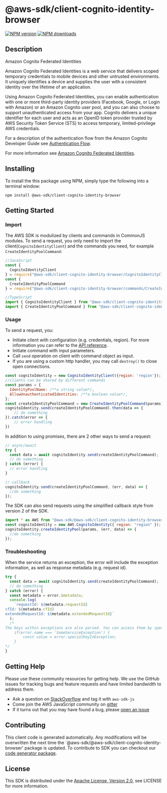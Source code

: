 # @aws-sdk/client-cognito-identity-browser

[![NPM version](https://img.shields.io/npm/v/@aws-sdk/client-cognito-identity-browser/preview.svg)](https://www.npmjs.com/package/@aws-sdk/client-cognito-identity-browser)
[![NPM downloads](https://img.shields.io/npm/dm/@aws-sdk/client-cognito-identity-browser.svg)](https://www.npmjs.com/package/@aws-sdk/client-cognito-identity-browser)

## Description

<fullname>Amazon Cognito Federated Identities</fullname> <p>Amazon Cognito Federated Identities is a web service that delivers scoped temporary credentials to mobile devices and other untrusted environments. It uniquely identifies a device and supplies the user with a consistent identity over the lifetime of an application.</p> <p>Using Amazon Cognito Federated Identities, you can enable authentication with one or more third-party identity providers (Facebook, Google, or Login with Amazon) or an Amazon Cognito user pool, and you can also choose to support unauthenticated access from your app. Cognito delivers a unique identifier for each user and acts as an OpenID token provider trusted by AWS Security Token Service (STS) to access temporary, limited-privilege AWS credentials.</p> <p>For a description of the authentication flow from the Amazon Cognito Developer Guide see <a href="https://docs.aws.amazon.com/cognito/latest/developerguide/authentication-flow.html">Authentication Flow</a>.</p> <p>For more information see <a href="https://docs.aws.amazon.com/cognito/latest/developerguide/cognito-identity.html">Amazon Cognito Federated Identities</a>.</p>

## Installing

To install the this package using NPM, simply type the following into a terminal window:

```
npm install @aws-sdk/client-cognito-identity-browser
```

## Getting Started

### Import

The AWS SDK is modulized by clients and commands in CommonJS modules. To send a request, you only need to import the client(`CognitoIdentityClient`) and the commands you need, for example `CreateIdentityPoolCommand`:

```javascript
//JavaScript
const {
  CognitoIdentityClient
} = require("@aws-sdk/client-cognito-identity-browser/CognitoIdentityClient");
const {
  CreateIdentityPoolCommand
} = require("@aws-sdk/client-cognito-identity-browser/commands/CreateIdentityPoolCommand");
```

```javascript
//TypeScript
import { CognitoIdentityClient } from "@aws-sdk/client-cognito-identity-browser/CognitoIdentityClient";
import { CreateIdentityPoolCommand } from "@aws-sdk/client-cognito-identity-browser/commands/CreateIdentityPoolCommand";
```

### Usage

To send a request, you:

- Initiate client with configuration (e.g. credentials, region). For more information you can refer to the [API reference][].
- Initiate command with input parameters.
- Call `send` operation on client with command object as input.
- If you are using a custom http handler, you may call `destroy()` to close open connections.

```javascript
const cognitoIdentity = new CognitoIdentityClient({region: 'region'});
//clients can be shared by different commands
const params = {
  IdentityPoolName: /**a string value*/,
  AllowUnauthenticatedIdentities: /**a boolean value*/,
};
const createIdentityPoolCommand = new CreateIdentityPoolCommand(params);
cognitoIdentity.send(createIdentityPoolCommand).then(data => {
    // do something
}).catch(error => {
    // error handling
})
```

In addition to using promises, there are 2 other ways to send a request:

```javascript
// async/await
try {
  const data = await cognitoIdentity.send(createIdentityPoolCommand);
  // do something
} catch (error) {
  // error handling
}
```

```javascript
// callback
cognitoIdentity.send(createIdentityPoolCommand, (err, data) => {
  //do something
});
```

The SDK can also send requests using the simplified callback style from version 2 of the SDK.

```javascript
import * as AWS from "@aws-sdk/@aws-sdk/client-cognito-identity-browser/CognitoIdentity";
const cognitoIdentity = new AWS.CognitoIdentity({ region: "region" });
cognitoIdentity.createIdentityPool(params, (err, data) => {
  //do something
});
```

### Troubleshooting

When the service returns an exception, the error will include the exception information, as well as response metadata (e.g. request id).

```javascript
try {
  const data = await cognitoIdentity.send(createIdentityPoolCommand);
  // do something
} catch (error) {
  const metadata = error.$metadata;
  console.log(
    `requestId: ${metadata.requestId}
cfId: ${metadata.cfId}
extendedRequestId: ${metadata.extendedRequestId}`
  );
  /*
The keys within exceptions are also parsed. You can access them by specifying exception names:
    if(error.name === 'SomeServiceException') {
        const value = error.specialKeyInException;
    }
*/
}
```

## Getting Help

Please use these community resources for getting help. We use the GitHub issues for tracking bugs and feature requests and have limited bandwidth to address them.

- Ask a question on [StackOverflow](https://stackoverflow.com/questions/tagged/aws-sdk-js) and tag it with `aws-sdk-js`
- Come join the AWS JavaScript community on [gitter](https://gitter.im/aws/aws-sdk-js-v3)
- If it turns out that you may have found a bug, please [open an issue](https://github.com/aws/aws-sdk-js-v3/issues)

## Contributing

This client code is generated automatically. Any modifications will be overwritten the next time the `@aws-sdk/@aws-sdk/client-cognito-identity-browser' package is updated. To contribute to SDK you can checkout our [code generator package][].

## License

This SDK is distributed under the
[Apache License, Version 2.0](http://www.apache.org/licenses/LICENSE-2.0),
see LICENSE for more information.

[code generator package]: https://github.com/aws/aws-sdk-js-v3/tree/master/packages/service-types-generator
[api reference]: https://docs.aws.amazon.com/AWSJavaScriptSDK/latest/
